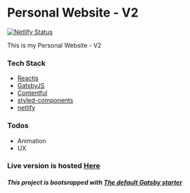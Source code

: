 # Personal Website - V2

[![Netlify Status](https://api.netlify.com/api/v1/badges/ee8a5a86-6e23-4b10-a6ef-b933ddedb183/deploy-status)](https://app.netlify.com/sites/thidasapankaja/deploys)

This is my Personal Website - V2

### Tech Stack

- [Reactjs](https://reactjs.org/)
- [GatsbyJS](https://www.gatsbyjs.org/)
- [Contentful](https://www.contentful.com/)
- [styled-components](https://www.styled-components.com/)
- [netlify](https://www.netlify.com)

### Todos

- Animation
- UX

### Live version is hosted [Here](https://www.iampankaja.xyz/)

##### This project is bootsrapped with [The default Gatsby starter](http://gatsbyjs.github.io/gatsby-starter-default/)
